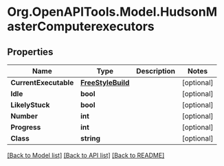 
# Org.OpenAPITools.Model.HudsonMasterComputerexecutors

## Properties

Name | Type | Description | Notes
------------ | ------------- | ------------- | -------------
**CurrentExecutable** | [**FreeStyleBuild**](FreeStyleBuild.md) |  | [optional] 
**Idle** | **bool** |  | [optional] 
**LikelyStuck** | **bool** |  | [optional] 
**Number** | **int** |  | [optional] 
**Progress** | **int** |  | [optional] 
**Class** | **string** |  | [optional] 

[[Back to Model list]](../README.md#documentation-for-models)
[[Back to API list]](../README.md#documentation-for-api-endpoints)
[[Back to README]](../README.md)

